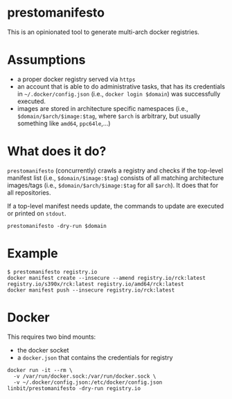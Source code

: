 # prestomanifesto

This is an opinionated tool to generate multi-arch docker registries.

# Assumptions
- a proper docker registry served via `https`
- an account that is able to do administrative tasks, that has its credentials in `~/.docker/config.json`
  (i.e., `docker login $domain`) was successfully executed.
- images are stored in architecture specific namespaces (i.e., `$domain/$arch/$image:$tag`, where `$arch`
  is arbitrary, but usually something like `amd64`, `ppc64le`,...)

# What does it do?
`prestomanifesto` (concurrently) crawls a registry and checks if the top-level manifest list (i.e.,
`$domain/$image:$tag`) consists of all matching architecture images/tags (i.e., `$domain/$arch/$image:$tag`
for all `$arch`). It does that for all repositories.

If a top-level manifest needs update, the commands to update are executed or printed on `stdout`.

```
prestomanifesto -dry-run $domain
```

# Example
```
$ prestomanifesto registry.io
docker manifest create --insecure --amend registry.io/rck:latest registry.io/s390x/rck:latest registry.io/amd64/rck:latest
docker manifest push --insecure registry.io/rck:latest
```

# Docker
This requires two bind mounts:
- the docker socket
- a `docker.json` that contains the credentials for registry

```
docker run -it --rm \
  -v /var/run/docker.sock:/var/run/docker.sock \
  -v ~/.docker/config.json:/etc/docker/config.json linbit/prestomanifesto -dry-run registry.io
```
